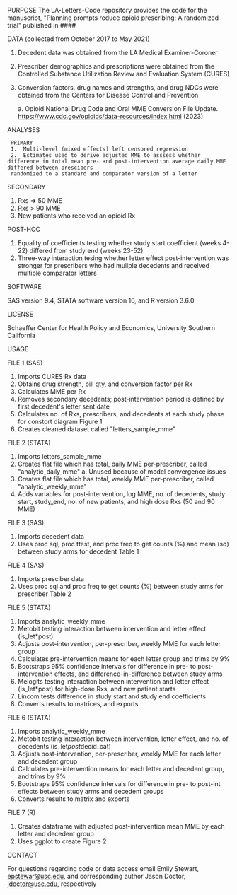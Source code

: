 PURPOSE
The LA-Letters-Code repository provides the code for the manuscript, "Planning prompts reduce opioid prescribing: A randomized trial" published in #### 

DATA (collected from October 2017 to May 2021)
 1. Decedent data was obtained from the LA Medical Examiner-Coroner
 2. Prescriber demographics and prescriptions were obtained from the Controlled Substance Utilization Review and Evaluation System (CURES)
 3. Conversion factors, drug names and strengths, and drug NDCs were obtained from the Centers for Disease Control and Prevention 

     a. Opioid National Drug Code and Oral MME Conversion File Update. https://www.cdc.gov/opioids/data-resources/index.html (2023)

ANALYSES 
  
     PRIMARY
     1.  Multi-level (mixed effects) left censored regression
     2.  Estimates used to derive adjusted MME to asssess whether difference in total mean pre- and post-intervention average daily MME differed between prescibers
     randomized to a standard and comparator version of a letter

  SECONDARY
  1. Rxs => 50 MME
  2. Rxs > 90 MME
  3. New patients who received an opioid Rx
     
  POST-HOC
  1. Equality of coefficients testing whether study start coefficient (weeks 4-22) differed from study end (weeks 23-52)
  2. Three-way interaction tesing whether letter effect post-intervention was stronger for prescribers who had muliple decedents and received multiple comparator letters
     
SOFTWARE

SAS version 9.4, STATA software version 16, and R version 3.6.0

LICENSE

Schaeffer Center for Health Policy and Economics, University Southern California

USAGE 

  FILE 1 (SAS)
  1. Imports CURES Rx data 
  2. Obtains drug strength, pill qty, and conversion factor per Rx
  3. Calculates MME per Rx
  4. Removes secondary decedents; post-intervention period is defined by first decedent's letter sent date 
  5. Calculates no. of Rxs, prescribers, and decedents at each study phase for constort diagram Figure 1
  6. Creates cleaned dataset called "letters_sample_mme"

  FILE 2 (STATA)
  1. Imports letters_sample_mme
  2. Creates flat file which has total, daily MME per-prescriber, called "analytic_daily_mme"
     a. Unused because of model convergence issues
  3. Creates flat file which has total, weekly MME per-prescriber, called "analytic_weekly_mme"
  4. Adds variables for post-intervention, log MME, no. of decedents, study start, study_end, no. of new patients, and high dose Rxs (50 and 90 MME)

  FILE 3 (SAS)
  1. Imports decedent data
  2. Uses proc sql, proc ttest, and proc freq to get counts (%) and mean (sd) between study arms for decedent Table 1

  FILE 4 (SAS)
  1. Imports presciber data
  2. Uses proc sql and proc freq to get counts (%) between study arms for prescriber Table 2

  FILE 5 (STATA)
  1. Imports analytic_weekly_mme
  2. Metobit testing interaction between intervention and letter effect (is_let*post)
  3. Adjusts post-intervention, per-prescriber, weekly MME for each letter group
  4. Calculates pre-intervention means for each letter group and trims by 9%
  5. Bootstraps 95% confidence intervals for difference in pre- to post-intervention effects, and difference-in-difference between study arms
  6. Melogits testing interaction between intervention and letter effect (is_let*post) for high-dose Rxs, and new patient starts
  7. Lincom tests difference in study start and study end coefficients
  8. Converts results to matrices, and exports

  FILE 6 (STATA)
  1. Imports analytic_weekly_mme
  2. Metobit testing interaction between intervention, letter effect, and no. of decedents (is_let*post*decid_cat)
  3. Adjusts post-intervention, per-prescriber, weekly MME for each letter and decedent group
  4. Calculates pre-intervention means for each letter and decedent group, and trims by 9%
  5. Bootstraps 95% confidence intervals for difference in pre- to post-int effects between study arms and decedent groups
  6. Converts results to matrix and exports

  FILE 7 (R) 
  1. Creates dataframe with adjusted post-intervention mean MME by each letter and decedent group
  2. Uses ggplot to create Figure 2

CONTACT

For questions regarding code or data access email Emily Stewart, epstewar@usc.edu, and corresponding author Jason Doctor, jdoctor@usc.edu, respectively 
